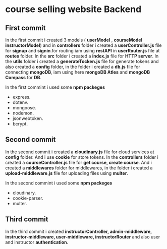 # course selling website Backend

## First commit

In the first commit i created 3 models ( **userModel** , **courseModel** **instructorModel**) and in **controllers** folder i created a **userController.js** file for **signup** and **signin**.for routing iam using **restAPI** in **userRouter.js** file at **routes** folder. In the **src** folder i created a **index.js** file for **HTTP server**. In the **utils** folder i created a **generateTocken.js** file for generate tokens and also created a **config** folder, in the folder i created a **db.js** file for connecting **mongoDB**, iam using here **mongoDB Atles** and **mongoDB Compass** for **DB**.

In the first commint i used some **npm packeges**
  - express.
  - dotenv.
  - mongoose.
  - nodemon.
  - jsonwebtoken.
  - bcrypt.


## Second commit

In the second commit i created a **cloudinary.js** file for cloud services at **config** folder. And i use **cookie** for store tokens. In the **controllers** folder i created a **courseController.js** file for **get course, create course**. And i created a **middlewares** folder for middlewares, in the folder i created a **upload-middleware.js** file for uploading files using **multer**.


In the second commint i used some **npm packeges**
  - cloudinary.
  - cookie-parser.
  - multer.
  


## Third commit

In the third commit i created **instructorController, admin-middleware, instructor-middleware, user-middleware, instructorRouter** and also user and instructor **authentication**.


